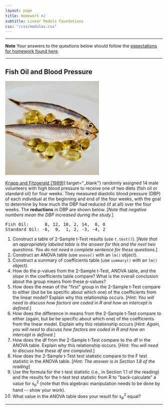 ```yaml
---
layout: page
title: Homework #2
subtitle: Linear Models Foundations
css: "/css/modules.css"
---
```


----

<div class="alert alert-warning">
  <strong>Note</strong> Your answers to the questions below should follow the <a href="../../resources/hwformat" target="_blank">expectations for homework found here</a>.
</div>

----

## Fish Oil and Blood Pressure
<img src="../zimgs/fish-oil.jpg" alt="Fish Oil" class="img-right">

[Knapp and Fitzgerald (1989)](https://www.ncbi.nlm.nih.gov/pubmed/2648152){:target="_blank"} randomly assigned 14 male volunteers with high blood pressure to receive one of two diets (fish oil or standard oil) for four weeks.  They measured diastolic blood pressure (DBP) of each individual at the beginning and end of the four weeks, with the goal to determine by how much the DBP had reduced (if at all) over the four weeks. The **reductions** in DBP are shown below. [*Note that negative numbers mean the DBP increased during the study.*]

<pre>
Fish Oil:      8, 12, 10, 2, 14,  0, 0
Standard Oil: -6,  0,  1, 2, -3, -4, 2
</pre>

1. Construct a table of 2-Sample t-Test results (use `t.test()`). [*Note that an appropriately labeled table is the answer for this and the next two questions. You do not need a complete sentence for these questions.*]
1. Construct an ANOVA table (use `anova()` with an `lm()` object).
1. Construct a summary of coefficients table (use `summary()` with an `lm()` object).
1. How do the p-values from the 2-Sample t-Test, ANOVA table, and the *slope* in the coefficients table compare?  What is the overall conclusion about the group means from these p-values?
1. How does the mean of the "first" group in the 2-Sample t-Test compare to either (but be be specific about which one) of the coefficients from the linear model?  Explain why this relationship occurs. [*Hint: You will need to discuss how factors are coded in R and how an intercept is defined.*]
1. How does the difference in means from the 2-Sample t-Test compare to either (again,  but be be specific about which one) of the coefficients from the linear model.  Explain why this relationship occurs [*Hint: Again, you will need to discuss how factors are coded in R and how an intercept is defined.*]
1. How does the df from the 2-Sample t-Test compare to the df in the ANOVA table.  Explain why this relationship occurs. [*Hint: You will need to discuss how these df are computed.*]
1. How does the 2-Sample t-Test test statistic compare to the F test statistic in the ANOVA table. [*Hint: The answer is in Section 1.8 of the reading*]
1. Use the formula for the t-test statistic (i.e., in Section 1.1 of the reading) and the results for the t-test test statistic from R to "back-calculate" a value for s<sub>p</sub><sup>2</sup> (note that this algebraic manipulation needs to be done by hand -- show your work).
1. What value in the ANOVA table does your result for s<sub>p</sub><sup>2</sup> equal?

----
